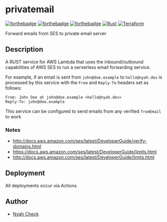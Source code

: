 # privatemail

[![forthebadge](https://forthebadge.com/images/badges/powered-by-black-magic.svg)](https://github.com/ch3ck/privatemail)
[![forthebadge](https://forthebadge.com/images/badges/made-with-rust.svg)](https://github.com/ch3ck/privatemail)
[![forthebadge](https://forthebadge.com/images/badges/fuck-it-ship-it.svg)](https://github.com/ch3ck/privatemail)
[![Rust](https://github.com/ch3ck/privatemail/actions/workflows/rust.yml/badge.svg?branch=master)](https://github.com/ch3ck/privatemail/actions/workflows/rust.yml)
[![Terraform](https://github.com/ch3ck/privatemail/actions/workflows/terraform.yml/badge.svg?branch=master)](https://github.com/ch3ck/privatemail/actions/workflows/terraform.yml)


Forward emails from SES to private email server


## Description

A RUST service for AWS Lambda that uses the inbound/outbound capabilities of AWS SES to run a serverless email forwarding service.

For example, if an email is sent from `john@doe.example` to `hello@nyah.dev` is processed by this service with the `From` and `Reply-To` headers set as follows:
```
From: John Doe at john@doe.example <hello@nyah.dev>
Reply-To: john@doe.example
```

This service can be configured to send emails from any verified `fromEmail` to work

### Notes
- http://docs.aws.amazon.com/ses/latest/DeveloperGuide/verify-domains.html
- https://docs.aws.amazon.com/ses/latest/DeveloperGuide/limits.html
- http://docs.aws.amazon.com/ses/latest/DeveloperGuide/limits.html



## Deployment

All deployments occur via Actions


## Author
- [Nyah Check](https://nyah.dev)

